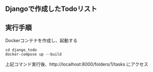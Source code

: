 ## Djangoで作成したTodoリスト
## 実行手順
Dockerコンテナを作成し、起動する
```
cd django_todo
docker-compose up --build
```
上記コマンド実行後、http://localhost:8000/folders/1/tasks にアクセス
